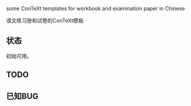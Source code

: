 some ConTeXt templates for workbook and examination paper in Chinese

语文练习册和试卷的ConTeXt模板

## 状态

初始可用。

## TODO

## 已知BUG

<!-- 压缩模块的问题：标点压缩模块：中圆点压缩错误，win11字体（） -->
